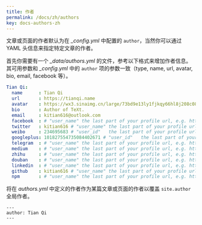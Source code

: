 ```yaml
---
title: 作者
permalink: /docs/zh/authors
key: docs-authors-zh
---
```

文章或页面的作者默认为在 *_config.yml* 中配置的 `author`，当然你可以通过 YAML 头信息来指定特定文章的作者。

首先你需要有一个 *_data/authors.yml* 的文件，参考以下格式来增加作者信息。其可用参数和 *_config.yml* 中的 `author` 项的参数一致（type, name, url, avatar, bio, email, facebook 等）。

```yml
Tian Qi:
  name      : Tian Qi
  url       : https://tianqi.name
  avatar    : https://wx3.sinaimg.cn/large/73bd9e13ly1fjkqy66hl8j208c08c0td.jpg
  bio       : Author of TeXt.
  email     : kitian616@outlook.com
  facebook  : # "user_name" the last part of your profile url, e.g. https://www.facebook.com/user_name
  twitter   : kitian616 # "user_name" the last part of your profile url, e.g. https://twitter.com/user_name
  weibo     : 234695683 # "user_id"   the last part of your profile url, e.g. https://www.weibo.com/user_id/profile?...
  googleplus: 101827554735084402671 # "user_id"   the last part of your profile url, e.g. https://plus.google.com/u/0/user_id
  telegram  : # "user_name" the last part of your profile url, e.g. https://t.me/user_name
  medium    : # "user_name" the last part of your profile url, e.g. https://medium.com/user_name
  zhihu     : # "user_name" the last part of your profile url, e.g. https://www.zhihu.com/people/user_name
  douban    : # "user_name" the last part of your profile url, e.g. https://www.douban.com/people/user_name
  linkedin  : # "user_name" the last part of your profile url, e.g. https://www.linkedin.com/in/user_name
  github    : kitian616 # "user_name" the last part of your profile url, e.g. https://github.com/user_name
  npm       : # "user_name" the last part of your profile url, e.g. https://www.npmjs.com/~user_name
```

将在 *authors.yml* 中定义的作者作为某篇文章或页面的作者以覆盖 `site.author` 全局作者。

    ---
    author: Tian Qi
    ---
